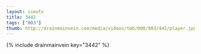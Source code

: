 ```yaml
--- 
layout: sieutv
title: 3442
tags: ["003"]
thumb: http://drainmainvein.com/media/videos/tmb/000/003/442/player.jpg
---
```

{% include drainmainvein key="3442" %} 
